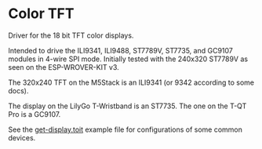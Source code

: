 # Color TFT
Driver for the 18 bit TFT color displays.

Intended to drive the ILI9341, ILI9488, ST7789V, ST7735, and GC9107 modules
in 4-wire SPI mode.  Initially tested
with the 240x320 ST7789V as seen on the ESP-WROVER-KIT v3.

The 320x240 TFT on the M5Stack is an ILI9341 (or 9342 according to some docs).

The display on the LilyGo T-Wristband is an ST7735. The one on the T-QT Pro is
a GC9107.

See the [get-display.toit](examples/get-display.toit) example file for
configurations of some common devices.
